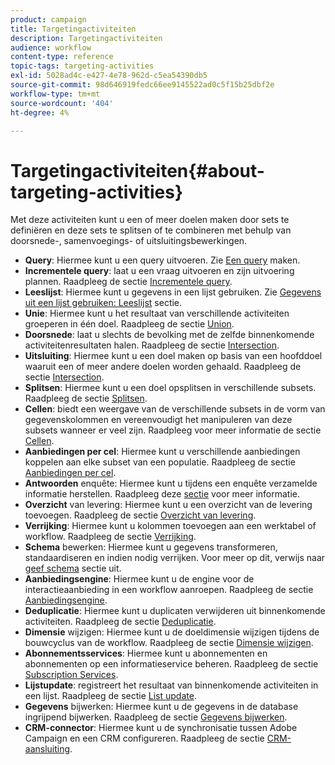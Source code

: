 ```yaml
---
product: campaign
title: Targetingactiviteiten
description: Targetingactiviteiten
audience: workflow
content-type: reference
topic-tags: targeting-activities
exl-id: 5028ad4c-e427-4e78-962d-c5ea54390db5
source-git-commit: 98d646919fedc66ee9145522ad0c5f15b25dbf2e
workflow-type: tm+mt
source-wordcount: '404'
ht-degree: 4%

---
```


# Targetingactiviteiten{#about-targeting-activities}

Met deze activiteiten kunt u een of meer doelen maken door sets te definiëren en deze sets te splitsen of te combineren met behulp van doorsnede-, samenvoegings- of uitsluitingsbewerkingen.

* **Query**: Hiermee kunt u een query uitvoeren. Zie [Een query](../../workflow/using/query.md#creating-a-query) maken.
* **Incrementele query**: laat u een vraag uitvoeren en zijn uitvoering plannen. Raadpleeg de sectie [Incrementele query](../../workflow/using/incremental-query.md).
* **Leeslijst**: Hiermee kunt u gegevens in een lijst gebruiken. Zie [Gegevens uit een lijst gebruiken: Leeslijst](../../platform/using/import-export-workflows.md#using-data-from-a-list--read-list) sectie.
* **Unie**: Hiermee kunt u het resultaat van verschillende activiteiten groeperen in één doel. Raadpleeg de sectie [Union](../../workflow/using/union.md).
* **Doorsnede**: laat u slechts de bevolking met de zelfde binnenkomende activiteitenresultaten halen. Raadpleeg de sectie [Intersection](../../workflow/using/intersection.md).
* **Uitsluiting**: Hiermee kunt u een doel maken op basis van een hoofddoel waaruit een of meer andere doelen worden gehaald. Raadpleeg de sectie [Intersection](../../workflow/using/intersection.md).
* **Splitsen**: Hiermee kunt u een doel opsplitsen in verschillende subsets. Raadpleeg de sectie [Splitsen](../../workflow/using/split.md).
* **Cellen**: biedt een weergave van de verschillende subsets in de vorm van gegevenskolommen en vereenvoudigt het manipuleren van deze subsets wanneer er veel zijn. Raadpleeg voor meer informatie de sectie [Cellen](../../workflow/using/cells.md).
* **Aanbiedingen per cel**: Hiermee kunt u verschillende aanbiedingen koppelen aan elke subset van een populatie. Raadpleeg de sectie [Aanbiedingen per cel](../../workflow/using/offers-by-cell.md).
* **Antwoorden** enquête: Hiermee kunt u tijdens een enquête verzamelde informatie herstellen. Raadpleeg deze [sectie](../../web/using/getting-started-with-surveys.md) voor meer informatie.
* **Overzicht** van levering: Hiermee kunt u een overzicht van de levering toevoegen. Raadpleeg de sectie [Overzicht van levering](../../workflow/using/delivery-outline.md).
* **Verrijking**: Hiermee kunt u kolommen toevoegen aan een werktabel of workflow. Raadpleeg de sectie [Verrijking](../../workflow/using/enrichment.md).
* **Schema** bewerken: Hiermee kunt u gegevens transformeren, standaardiseren en indien nodig verrijken. Voor meer op dit, verwijs naar [geef schema](../../workflow/using/edit-schema.md) sectie uit.
* **Aanbiedingsengine**: Hiermee kunt u de engine voor de interactieaanbieding in een workflow aanroepen. Raadpleeg de sectie [Aanbiedingsengine](../../workflow/using/offer-engine.md).
* **Deduplicatie**: Hiermee kunt u duplicaten verwijderen uit binnenkomende activiteiten. Raadpleeg de sectie [Deduplicatie](../../workflow/using/deduplication.md).
* **Dimensie** wijzigen: Hiermee kunt u de doeldimensie wijzigen tijdens de bouwcyclus van de workflow. Raadpleeg de sectie [Dimensie wijzigen](../../workflow/using/change-dimension.md).
* **Abonnementsservices**: Hiermee kunt u abonnementen en abonnementen op een informatieservice beheren. Raadpleeg de sectie [Subscription Services](../../workflow/using/subscription-services.md).
* **Lijstupdate**: registreert het resultaat van binnenkomende activiteiten in een lijst. Raadpleeg de sectie [List update](../../workflow/using/list-update.md).
* **Gegevens** bijwerken: Hiermee kunt u de gegevens in de database ingrijpend bijwerken. Raadpleeg de sectie [Gegevens bijwerken](../../workflow/using/update-data.md).
* **CRM-connector**: Hiermee kunt u de synchronisatie tussen Adobe Campaign en een CRM configureren. Raadpleeg de sectie [CRM-aansluiting](../../workflow/using/crm-connector.md).

